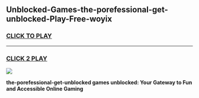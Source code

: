 
## Unblocked-Games-the-porefessional-get-unblocked-Play-Free-woyix
<h3>
<a href="https://premium76.site?title=the-porefessional-get-unblocked&ref=18A1">CLICK TO PLAY</a></h3>
<hr>

<h3>
<a href="https://premium76.site?title=the-porefessional-get-unblocked&ref=18A1">CLICK 2 PLAY</a>
  
</h3>

<a href="https://premium76.site?title=the-porefessional-get-unblocked&ref=18A1"><img src="https://clearcache.store/games.png"></a>


**the-porefessional-get-unblocked games unblocked: Your Gateway to Fun and Accessible Online Gaming**
